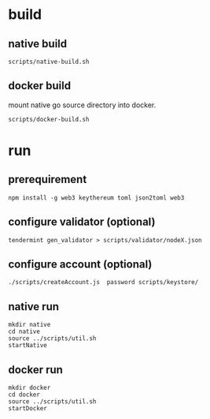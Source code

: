 # build
## native build 
```
scripts/native-build.sh  
```

## docker build 
mount native go source directory into docker.  
```
scripts/docker-build.sh  
```

# run
## prerequirement
```
npm install -g web3 keythereum toml json2toml web3
```
## configure validator (optional)
```
tendermint gen_validator > scripts/validator/nodeX.json
```

## configure account (optional)
```
./scripts/createAccount.js  password scripts/keystore/
```

## native run
```
mkdir native  
cd native  
source ../scripts/util.sh  
startNative  
```

## docker run
```
mkdir docker  
cd docker  
source ../scripts/util.sh  
startDocker  
```

